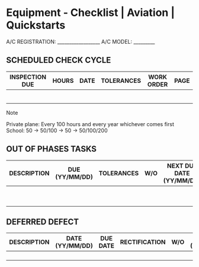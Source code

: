 # Equipment - Checklist | Aviation | Quickstarts

A/C REGISTRATION: __________________  A/C MODEL: _________

## SCHEDULED CHECK CYCLE

| INSPECTION DUE     | HOURS   | DATE     | TOLERANCES | WORK ORDER | PAGE |
| ------------------ | ------- | -------- | ---------- | ---------- | ---- |
|                    |         |          |            |            |      |
|                    |         |          |            |            |      |
|                    |         |          |            |            |      |
|                    |         |          |            |            |      |
|                    |         |          |            |            |      |
|                    |         |          |            |            |      |

> [!NOTE]
> Private plane: Every 100 hours and every year whichever comes first
> School: 50 -> 50/100 -> 50 -> 50/100/200

## OUT OF PHASES TASKS

| DESCRIPTION        | DUE (YY/MM/DD) | TOLERANCES | W/O        | NEXT DUE DATE (YY/MM/DD) | PAGE |
| ------------------ | -------------- | ---------- | ---------- | ------------------------ | ---- |
|                    |                |            |            |                          |      |
|                    |                |            |            |                          |      |
|                    |                |            |            |                          |      |
|                    |                |            |            |                          |      |
|                    |                |            |            |                          |      |
|                    |                |            |            |                          |      |
|                    |                |            |            |                          |      |
|                    |                |            |            |                          |      |
|                    |                |            |            |                          |      |

## DEFERRED DEFECT

| DESCRIPTION        | DATE (YY/MM/DD) | DUE DATE | RECTIFICATION | W/O           | DATE (YY/MM/DD) | PAGE |
| ------------------ | --------------- | -------- | ------------- | ------------- | --------------- | ---- |
|                    |                 |          |               |               |                 |      |
|                    |                 |          |               |               |                 |      |
|                    |                 |          |               |               |                 |      |
|                    |                 |          |               |               |                 |      |
